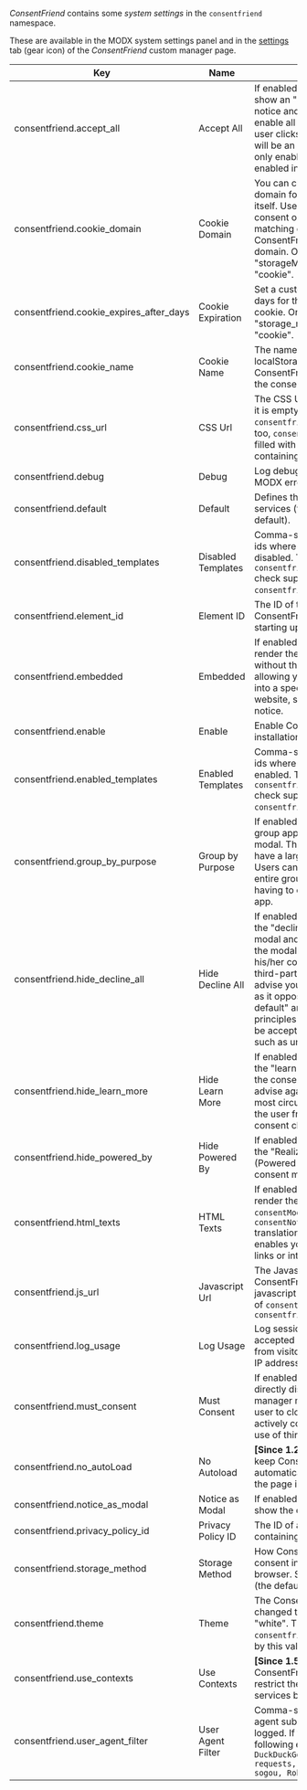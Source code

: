 _ConsentFriend_ contains some _system settings_ in the `consentfriend`
namespace.

These are available in the MODX system settings panel and in the
[settings](03_Custom_Manager_Page/04_Settings) tab (gear icon) of the
_ConsentFriend_ custom manager page.

| Key                                     | Name               | Description                                                                                                                                                                                                                                                                                                                                                                                          | Default       |
|-----------------------------------------|--------------------|------------------------------------------------------------------------------------------------------------------------------------------------------------------------------------------------------------------------------------------------------------------------------------------------------------------------------------------------------------------------------------------------------|---------------|
| consentfriend.accept_all                | Accept All         | If enabled, ConsentFriend will show an "accept all" button in the notice and modal, which will enable all third-party apps if the user clicks on it. If disabled, there will be an "accept" button that will only enable the apps that are enabled in the consent modal.                                                                                                                             | Yes           |
| consentfriend.cookie_domain             | Cookie Domain      | You can change the cookie domain for the consent manager itself. Use this if you want to get consent once for multiple matching domains. By default, ConsentFriend will use the current domain. Only relevant if "storageMethod" is set to "cookie".                                                                                                                                                 | -             |
| consentfriend.cookie_expires_after_days | Cookie Expiration  | Set a custom expiration time in days for the ConsentFriend cookie. Only relevant if "storage_method" is set to "cookie".                                                                                                                                                                                                                                                                             | 365           |
| consentfriend.cookie_name               | Cookie Name        | The name of the cookie or localStorage entry that ConsentFriend will use for storing the consent information.                                                                                                                                                                                                                                                                                        | consentfriend |
| consentfriend.css_url                   | CSS Url            | The CSS Url for ConsentFriend. If it is empty and `consentfriend.js_url` is empty too, `consentfriend.js_url` will be filled with an url of a script containing the default styles.                                                                                                                                                                                                                  | -             |
| consentfriend.debug                     | Debug              | Log debug information in the MODX error log.                                                                                                                                                                                                                                                                                                                                                         | No            |
| consentfriend.default                   | Default            | Defines the default state for services (true=enabled by default).                                                                                                                                                                                                                                                                                                                                    | No            |
| consentfriend.disabled_templates        | Disabled Templates | Comma-separated list of template ids where ConsentFriend is disabled. The result of the `consentfriend.disabled_templates` check supersedes the result of `consentfriend.enabled_templates`.                                                                                                                                                                                                         | -             |
| consentfriend.element_id                | Element ID         | The ID of the DIV element that ConsentFriend will create when starting up.                                                                                                                                                                                                                                                                                                                           | consentfriend |
| consentfriend.embedded                  | Embedded           | If enabled, ConsentFriend will will render the modal and notice without the modal background, allowing you to e.g. embed them into a specific element of your website, such as your privacy notice.                                                                                                                                                                                                  | No            |
| consentfriend.enable                    | Enable             | Enable ConsentFriend on this installation/context.                                                                                                                                                                                                                                                                                                                                                   | No            |
| consentfriend.enabled_templates         | Enabled Templates  | Comma-separated list of template ids where ConsentFriend is enabled. The result of the `consentfriend.disabled_templates` check supersedes the result of `consentfriend.enabled_templates`.                                                                                                                                                                                                          | -             |
| consentfriend.group_by_purpose          | Group by Purpose   | If enabled, ConsentFriend will group apps by their purpose in the modal. This is advisable if you have a large number of apps. Users can then enable or disable entire groups of apps instead of having to enable or disable every app.                                                                                                                                                              | Yes           |
| consentfriend.hide_decline_all          | Hide Decline All   | If enabled, ConsentFriend will hide the "decline" button in the consent modal and force the user to open the modal in order to change his/her consent or disable all third-party apps. We strongly advise you to not use this feature, as it opposes the "privacy by default" and "privacy by design" principles of the GDPR (but might be acceptable in other legislations such as under the CCPA). | No            |
| consentfriend.hide_learn_more           | Hide Learn More    | If enabled, ConsentFriend will hide the "learn more/customize" link in the consent notice. We strongly advise against using this under most circumstances, as it keeps the user from customizing his/her consent choices.                                                                                                                                                                            | No            |
| consentfriend.hide_powered_by           | Hide Powered By    | If enabled, ConsentFriend will hide the "Realized with ConsentFriend (Powered by Klaro!)" link in the consent modal.                                                                                                                                                                                                                                                                                 | No            |
| consentfriend.html_texts                | HTML Texts         | If enabled, ConsentFriend will render the texts given in the `consentModal.description` and `consentNotice.description` translations as HTML. This enables you to e.g. add custom links or interactive content.                                                                                                                                                                                      | -             |
| consentfriend.js_url                    | Javascript Url     | The Javascript Url for ConsentFriend. If it is empty, the javascript is selected by the value of `consentfriend.css_url` or `consentfriend.theme`                                                                                                                                                                                                                                                    | -             |
| consentfriend.log_usage                 | Log Usage          | Log session-based usage of accepted and denied services from visitors with an anonymized IP address for later analysis.                                                                                                                                                                                                                                                                              | No            |
| consentfriend.must_consent              | Must Consent       | If enabled, ConsentFriend will directly display the consent manager modal and not allow the user to close it before having actively consented or declined the use of third-party applications.                                                                                                                                                                                                       | No            |
| consentfriend.no_autoLoad               | No Autoload        | **[Since 1.2.0]** If enabled, it will keep ConsentFriend from automatically loading itself when the page is being loaded.                                                                                                                                                                                                                                                                            | No            |
| consentfriend.notice_as_modal           | Notice as Modal    | If enabled, ConsentFriend will show the cookie notice as modal.                                                                                                                                                                                                                                                                                                                                      | No            |
| consentfriend.privacy_policy_id         | Privacy Policy ID  | The ID of a MODX resource containing the privacy policy.                                                                                                                                                                                                                                                                                                                                             | site_start    |
| consentfriend.storage_method            | Storage Method     | How ConsentFriend persists consent information in the browser. Specify either "cookie" (the default) or "localStorage".                                                                                                                                                                                                                                                                              | cookie        |
| consentfriend.theme                     | Theme              | The ConsentFriend [theme](05_Themes.md). Can be changed to "black", "dark", "light", "white". The value of `consentfriend.css_url` is affected by this value.                                                                                                                                                                                                                                        | -             |
| consentfriend.use_contexts              | Use Contexts       | **[Since 1.5.0]** If enabled, ConsentFriend allows you to restrict the displayed and used services by context.                                                                                                                                                                                                                                                                                       | No            |
| consentfriend.user_agent_filter         | User Agent Filter  | Comma-separated list of user agent substrings that are not logged. If this value is empty the following entry is used: `Bot, DuckDuckGo, Googlebot, python-requests, petalbot, SiteDash, sogou, Robot`                                                                                                                                                                                               | -             |
